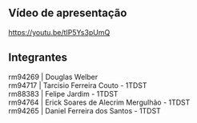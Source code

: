 ## Vídeo de apresentação
https://youtu.be/tIP5Ys3pUmQ

## Integrantes
rm94269 | Douglas Welber <br/>
rm94717 | Tarcisio Ferreira Couto - 1TDST<br/>
rm88383 | Felipe Jardim - 1TDST<br/>
rm94764 | Erick Soares de Alecrim Mergulhão - 1TDST<br/>
rm94265 | Daniel Ferreira dos Santos - 1TDST <br/>

